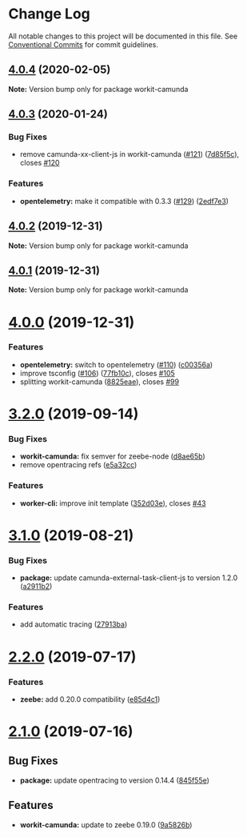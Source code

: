 # Change Log

All notable changes to this project will be documented in this file.
See [Conventional Commits](https://conventionalcommits.org) for commit guidelines.

## [4.0.4](https://github.com/VilledeMontreal/workit/compare/workit-camunda@4.0.3...workit-camunda@4.0.4) (2020-02-05)

**Note:** Version bump only for package workit-camunda





## [4.0.3](https://github.com/VilledeMontreal/workit/compare/workit-camunda@4.0.2...workit-camunda@4.0.3) (2020-01-24)


### Bug Fixes

* remove camunda-xx-client-js in workit-camunda ([#121](https://github.com/VilledeMontreal/workit/issues/121)) ([7d85f5c](https://github.com/VilledeMontreal/workit/commit/7d85f5cf59b91c5aef6ecd50d7a114866029c390)), closes [#120](https://github.com/VilledeMontreal/workit/issues/120)


### Features

* **opentelemetry:** make it compatible with 0.3.3 ([#129](https://github.com/VilledeMontreal/workit/issues/129)) ([2edf7e3](https://github.com/VilledeMontreal/workit/commit/2edf7e38a2bd5ad56d775c27e220a90c230f57f4))





## [4.0.2](https://github.com/VilledeMontreal/workit/compare/workit-camunda@4.0.1...workit-camunda@4.0.2) (2019-12-31)

**Note:** Version bump only for package workit-camunda





## [4.0.1](https://github.com/VilledeMontreal/workit/compare/workit-camunda@4.0.0...workit-camunda@4.0.1) (2019-12-31)

**Note:** Version bump only for package workit-camunda





# [4.0.0](https://github.com/VilledeMontreal/workit/compare/workit-camunda@3.2.0...workit-camunda@4.0.0) (2019-12-31)


### Features

* **opentelemetry:** switch to opentelemetry ([#110](https://github.com/VilledeMontreal/workit/issues/110)) ([c00356a](https://github.com/VilledeMontreal/workit/commit/c00356a))
* improve tsconfig ([#106](https://github.com/VilledeMontreal/workit/issues/106)) ([77fb10c](https://github.com/VilledeMontreal/workit/commit/77fb10c)), closes [#105](https://github.com/VilledeMontreal/workit/issues/105)
* splitting workit-camunda ([8825eae](https://github.com/VilledeMontreal/workit/commit/8825eae)), closes [#99](https://github.com/VilledeMontreal/workit/issues/99)





# [3.2.0](https://github.com/VilledeMontreal/workit/compare/workit-camunda@3.1.0...workit-camunda@3.2.0) (2019-09-14)


### Bug Fixes

* **workit-camunda:** fix semver for zeebe-node ([d8ae65b](https://github.com/VilledeMontreal/workit/commit/d8ae65b))
* remove opentracing refs ([e5a32cc](https://github.com/VilledeMontreal/workit/commit/e5a32cc))


### Features

* **worker-cli:** improve init template ([352d03e](https://github.com/VilledeMontreal/workit/commit/352d03e)), closes [#43](https://github.com/VilledeMontreal/workit/issues/43)





# [3.1.0](https://github.com/VilledeMontreal/workit/compare/workit-camunda@2.2.0...workit-camunda@3.1.0) (2019-08-21)


### Bug Fixes

* **package:** update camunda-external-task-client-js to version 1.2.0 ([a2911b2](https://github.com/VilledeMontreal/workit/commit/a2911b2))


### Features

* add automatic tracing ([27913ba](https://github.com/VilledeMontreal/workit/commit/27913ba))





# [2.2.0](https://github.com/VilledeMontreal/workit/compare/workit-camunda@2.1.0...workit-camunda@2.2.0) (2019-07-17)

### Features

*   **zeebe:** add 0.20.0 compatibility ([e85d4c1](https://github.com/VilledeMontreal/workit/commit/e85d4c1))

# [2.1.0](https://github.com/VilledeMontreal/workit/compare/workit-camunda@2.0.1...workit-camunda@2.1.0) (2019-07-16)

## Bug Fixes

*   **package:** update opentracing to version 0.14.4 ([845f55e](https://github.com/VilledeMontreal/workit/commit/845f55e))

## Features

*   **workit-camunda:** update to zeebe 0.19.0 ([9a5826b](https://github.com/VilledeMontreal/workit/commit/9a5826b))
